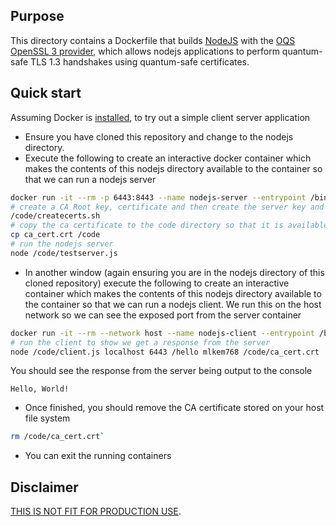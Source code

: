## Purpose

This directory contains a Dockerfile that builds [NodeJS](https://nodejs.org) with the [OQS OpenSSL 3 provider](https://github.com/open-quantum-safe/oqs-provider), which allows nodejs applications to perform quantum-safe TLS 1.3 handshakes using quantum-safe certificates.

## Quick start
Assuming Docker is [installed](https://docs.docker.com/install), to try out a simple client server application

- Ensure you have cloned this repository and change to the nodejs directory.
- Execute the following to create an interactive docker container which makes the contents of this nodejs directory available to the container so that we can run a nodejs server

```bash
docker run -it --rm -p 6443:8443 --name nodejs-server --entrypoint /bin/bash -v $PWD:/code openquantumsafe/nodejs
# create a CA Root key, certificate and then create the server key and certificate
/code/createcerts.sh
# copy the ca certificate to the code directory so that it is available for the client
cp ca_cert.crt /code
# run the nodejs server
node /code/testserver.js
```

- In another window (again ensuring you are in the nodejs directory of this cloned repository) execute the following to create an interactive container which makes the contents of this nodejs directory available to the container so that we can run a nodejs client. We run this on the host network so we can see the exposed port from the server container

```bash
docker run -it --rm --network host --name nodejs-client --entrypoint /bin/bash -v $PWD:/code openquantumsafe/nodejs
# run the client to show we get a response from the server
node /code/client.js localhost 6443 /hello mlkem768 /code/ca_cert.crt
```

You should see the response from the server being output to the console

```
Hello, World!
```

- Once finished, you should remove the CA certificate stored on your host file system

```bash
rm /code/ca_cert.crt`
```

- You can exit the running containers


## Disclaimer

[THIS IS NOT FIT FOR PRODUCTION USE](https://github.com/open-quantum-safe/liboqs#limitations-and-security).
